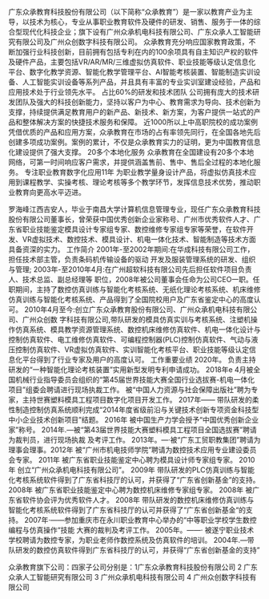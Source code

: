 广东众承教育科技股份有限公司（以下简称“众承教育”）是一家以教育产业为主导，以技术为核心，专业从事职业教育软件及硬件的研发、销售、服务于一体的综合型现代化科技企业；旗下设有广州众承机电科技有限公司、广东众承人工智能研究有限公司及广州众创数字科技有限公司。
众承教育充分响应国家教育政策，不断加强行业科技创新，目前拥有包括专利在内的100余项具有自主知识产权的软件及硬件产品，主要包括VR/AR/MR/三维虚拟仿真软件、职业技能等级认定信息化平台、数字化教学资源、智能化教学管理平台、AI智能考核装置、智能制造实训设备、人工智能实训设备等系列产品，并且具有丰富的专业实训室建设经验，产品和应用技术处于行业领先水平。
占比60%的研发和技术团队
公司拥有庞大的技术研发团队及强大的科技创新能力，坚持以客户为中心、教育需求为导向、技术创新为支撑，持续提供满足教育用户的新产品、新技术、新方案，为客户提供一站式的产品和整体解决方案的快捷技术服务和保障。
近1000所以上中高职院校的成功案例
凭借优质的产品和应用方案，众承教育在市场的占有率领先同行，在全国各地先后创建多项成功案例。案例的累计，不仅是众承教育实力的证明，更为中国教育信息化建设提供了强大支撑。
20多个本地化服务
众承教育在全国建设有20多个本地网络，可第一时间响应客户需求，并提供涵盖售前、售中、售后全过程的本地化服务。
专注职业教育数字化应用11年
为职业教学量身设计产品，将虚拟仿真技术应用到课程教学、实操考核、理论考核等多个教学环节，发挥信息技术优势，推动职业教育向更高水平迈进。

罗海峰江西吉安人，毕业于南昌大学计算机信息管理专业，现任广东众承教育科技股份有限公司董事长，曾荣获中国优秀创新企业家称号、广州市优秀软件人才、广东省职业技能鉴定模具设计专家组专家、数控维修专家组专家等荣誉，在软件开发、VR虚拟技术、数控技术、模具设计、机电一体化技术、智能制造等技术方面具备资深的实力。
工作简介
2001年-至2002年期间:在华成科技有限公司工作，担任技术部主管，负责条码机传输设备的驱动
开发及服装管理系统的研发、组织与管理;
2003年-至2010年4月:在广州超软科技有限公司先后担任软件项目负责人、技术总监、副总经理等
职位，2008年被公司董事会任命为公司CEO一职。任职期间，主持了数控仿真训练与智能化考核系统、无纸化理论考核系统、机床维修仿真训练与智能化考核系统、产品得到了全国院校用户及广东省鉴定中心的高度认可。
2010年4月至今:创立广东众承教育股份有限公司、广州众承机电科技有限公司、广州众创数
字科技有限公司,带队研发的模具仿真实训与考核系统、注塑机操作仿真系统、模具教学资源管理系统、数控机床维修仿真软件、机电一体化设计与控制仿真软件、电工维修仿真软件、可编程控制器(PLC)控制仿真软件、气动与液压控制仿真软件、VR虚拟仿真软件、实训智能化考核平台、职业技能等级认定信息化平台得到了行业专家及用户的高度认可。
工作重要业绩
2020年。
负责主持研发的“一种智能化理论考核装置”实用新型发明专利申请成功。
2018年e
4月被全国机械行业指导委员会组织的“第45届世界技能大赛全国行业选拔赛-机电一体化项目”组委会聘请进行现场执裁工作。
被“中国人力资源与社会保障出版社”聘为专家，主持世赛塑料模具工程项目数字化项目开发工作。
2017年——
带队研发的柔性制造控制仿真系统顺利完成“2014年度省级前沿与关键技术创新专项资金科技型中小企业技术创新项目”结题。
2016年
被中国生产力学会授予“中国优秀创新企业家”称号。
2014年.—被“第43届世界技能大赛塑料模具工程项目全国选拔赛”聘请为裁判员，进行现场执裁
及考评工作。
2013年。—·被“广东工贸职教集团”聘请为理事会理事。2012年
被“广州市机电技师学院”聘请为数控技术应用专业建设委员会专家。
2011年
被广东省职业技能鉴定中心聘为模具设计师专家组专家。
2010年
创立“广州众承机电科技有限公司”。
2009年
带队研发的PLC仿真训练与智能化考核系统软件得到了广东省科技厅的认可，并获得了“广东省创新基金”的支持。
2008年
被广东省职业技能鉴定中心聘为数控机床维修专家组专家。
2008年
被广东省软件协会评为优秀软件人才。
2008年
带队研发的数控机床维修仿真训练与智能化考核系统软件得到了广东省科技厅的认可并获得了“广东省创新基金“的支持。
2007年·——参加重庆市在永川职业教育中心举办的“中等职业学校学生数控编程与仿真操作“技能
大赛的裁判及考评工作。
2005年。——·
被遂宁职业技术学校聘请为数控专家，为职业老师作数控系统及仿真软件的培训。
2004年.—带队研发的数控仿真软件得到广东省科技厅的认可，并获得“广东省创新基金的支持”


众承教育旗下公司：四家子公司分别是：1广东众承教育科技股份有限公司 2 广东众承人工智能研究有限公司 3 广州众承机电科技有限公司 4 广州众创数字科技有限公司